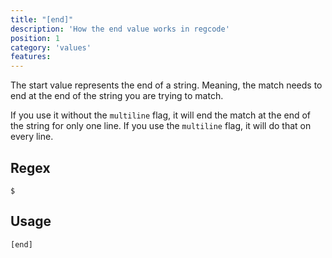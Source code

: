 ```yaml
---
title: "[end]"
description: 'How the end value works in regcode'
position: 1
category: 'values'
features:
---
```



The start value represents the end of a string. Meaning, the match needs to end at the end of the string you are trying to match.

If you use it without the `multiline` flag, it will end the match at the end of the string for only one line. If you use the `multiline` flag, it will do that on every line.

## Regex

```
$
```

## Usage

`[end]`
